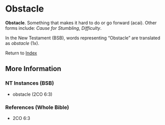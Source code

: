 # Obstacle
**Obstacle**. 
Something that makes it hard to do or go forward (acai). 
Other forms include: 
*Cause for Stumbling*, *Difficulty*. 




In the New Testament (BSB), words representing “Obstacle” are translated as 
*obstacle* (1x). 


Return to [Index](00-Index.md)

## More Information

### NT Instances (BSB)

* obstacle (2CO 6:3)



### References (Whole Bible)

* 2CO 6:3



